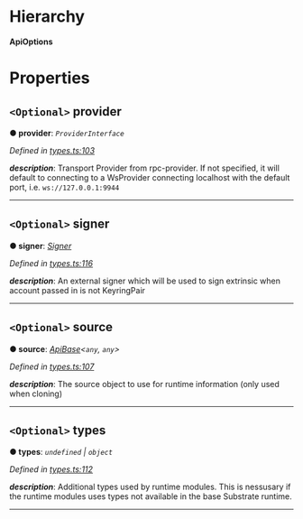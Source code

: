 

# Hierarchy

**ApiOptions**

# Properties

<a id="provider"></a>

## `<Optional>` provider

**● provider**: *`ProviderInterface`*

*Defined in [types.ts:103](https://github.com/polkadot-js/api/blob/b960580/packages/api/src/types.ts#L103)*

*__description__*: Transport Provider from rpc-provider. If not specified, it will default to connecting to a WsProvider connecting localhost with the default port, i.e. `ws://127.0.0.1:9944`

___
<a id="signer"></a>

## `<Optional>` signer

**● signer**: *[Signer](_types_.signer.md)*

*Defined in [types.ts:116](https://github.com/polkadot-js/api/blob/b960580/packages/api/src/types.ts#L116)*

*__description__*: An external signer which will be used to sign extrinsic when account passed in is not KeyringPair

___
<a id="source"></a>

## `<Optional>` source

**● source**: *[ApiBase](../classes/_base_.apibase.md)<`any`, `any`>*

*Defined in [types.ts:107](https://github.com/polkadot-js/api/blob/b960580/packages/api/src/types.ts#L107)*

*__description__*: The source object to use for runtime information (only used when cloning)

___
<a id="types"></a>

## `<Optional>` types

**● types**: *`undefined` | `object`*

*Defined in [types.ts:112](https://github.com/polkadot-js/api/blob/b960580/packages/api/src/types.ts#L112)*

*__description__*: Additional types used by runtime modules. This is nessusary if the runtime modules uses types not available in the base Substrate runtime.

___

